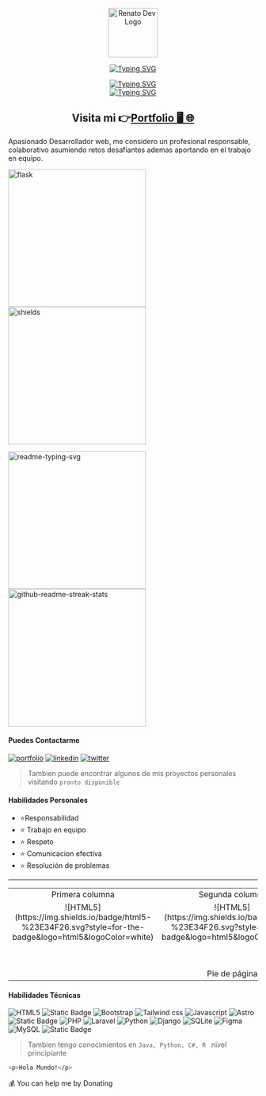 <p align="center">
  <img width="100px" src="https://github.com/RenatoDevv/RenatoDevv/assets/129987006/74d66c54-280c-4233-a2ed-9a2a16692bb2" alt="Renato Dev Logo"/>
</p>
<p align="center">
  <a href="https://renatodev.netlify.app/" target="_blank"><img src="https://readme-typing-svg.demolab.com?font=Fira+Code&weight=600&size=35&pause=800&color=0099FF&center=true&vCenter=true&repeat=false&random=false&width=435&height=40&lines=%F0%9F%91%8B+Hola%2C+Soy++Renato" alt="Typing SVG" /></a>
</p>
<p align="center">
  <a href="https://renatodev.netlify.app/" target="_blank"><img src="https://readme-typing-svg.demolab.com?font=Fira+Code&weight=500&size=25&pause=800&color=6C29F7&center=true&vCenter=true&repeat=false&random=false&width=435&height=30&lines=Ing.+de+Software" alt="Typing SVG" /></a> <br>
  <a href="#"><img src="https://readme-typing-svg.demolab.com?font=Fira+Code&weight=500&pause=800&color=6A2DFF&center=true&vCenter=true&random=false&width=330&height=30&lines=Desarrollador+Web;Front-End;Back-End;Maquetador+Web;Desarrollo+Movil+Inicial;Maquetador+Wordpress" alt="Typing SVG" /></a>
</p>


<h2 align="center">Visita mi 👉<a href="https://renatodev.netlify.app/" target="_blank" rel="noopener noreferrer">Portfolio 🖥️ 🌐</a></h2>
Apasionado Desarrollador web, me considero un profesional responsable, colaborativo asumiendo retos desafiantes ademas aportando en el trabajo en equipo.


<a href="https://github.com/pallets/flask"><img width="278" src="https://denvercoder1-github-readme-stats.vercel.app/api/pin/?username=pallets&repo=flask&theme=react&bg_color=1F222E&title_color=F85D7F&hide_border=true&icon_color=F8D866&show_icons=false&show_description=false" alt="flask"></a>
    <a href="https://github.com/badges/shields"><img width="278" src="https://denvercoder1-github-readme-stats.vercel.app/api/pin/?username=badges&repo=shields&theme=react&bg_color=1F222E&title_color=F85D7F&hide_border=true&icon_color=F8D866&show_icons=false&show_description=false" alt="shields"></a>

<a href="https://github.com/DenverCoder1/readme-typing-svg"><img width="278" src="https://denvercoder1-github-readme-stats.vercel.app/api/pin/?username=DenverCoder1&repo=readme-typing-svg&theme=react&bg_color=1F222E&title_color=F85D7F&hide_border=true&icon_color=F8D866&show_icons=false" alt="readme-typing-svg"></a>
    <a href="https://github.com/DenverCoder1/github-readme-streak-stats"><img width="278" src="https://denvercoder1-github-readme-stats.vercel.app/api/pin/?username=DenverCoder1&repo=github-readme-streak-stats&theme=react&bg_color=1F222E&title_color=F85D7F&hide_border=true&icon_color=F8D866&show_icons=false" alt="github-readme-streak-stats"></a>


#### Puedes Contactarme
[![portfolio](https://img.shields.io/badge/my_portfolio-000?style=for-the-badge&logo=ko-fi&logoColor=white)](https://renatodev.netlify.app) [![linkedin](https://img.shields.io/badge/linkedin-0A66C2?style=for-the-badge&logo=linkedin&logoColor=white)](www.linkedin.com/in/a-renato-devv) [![twitter](https://img.shields.io/badge/twitter-1DA1F2?style=for-the-badge&logo=twitter&logoColor=white)](https://twitter.com/)

> Tambien puede encontrar algunos de mis proyectos personales visitando `pronto disponible`

#### Habilidades Personales
- ⭐Responsabilidad   
- ⭐	  Trabajo en equipo   
- ⭐	 Respeto   
- ⭐	  Comunicacion efectiva   
- ⭐	  Resolución de problemas   

***

<table style="width: 100%; text-align: center;">
  <tr>
    <td style="width: 33%;">Primera columna</td>
    <td style="width: 33%;">Segunda columna</td>
    <td style="width: 33%;">Tercera columna</td>
  </tr>
  <tr>
    <td>
      ![HTML5](https://img.shields.io/badge/html5-%23E34F26.svg?style=for-the-badge&logo=html5&logoColor=white)
    </td>
    <td>
      ![HTML5](https://img.shields.io/badge/html5-%23E34F26.svg?style=for-the-badge&logo=html5&logoColor=white)
    </td>
    <td>
      ![HTML5](https://img.shields.io/badge/html5-%23E34F26.svg?style=for-the-badge&logo=html5&logoColor=white)
    </td>

  </tr>
  <tr>
    <td  colspan="3" style="width: 100%; padding-top: 50px;">Pie de página</td>
  </tr>
</table>



#### Habilidades Técnicas
![HTML5](https://img.shields.io/badge/html5-%23E34F26.svg?style=for-the-badge&logo=html5&logoColor=white) ![Static Badge](https://img.shields.io/badge/css3-badge?style=for-the-badge&logo=css3&logoColor=FFF&labelColor=0153d4&color=0153d4) ![Bootstrap](https://img.shields.io/badge/bootstrap-%23563D7C.svg?style=for-the-badge&logo=bootstrap&logoColor=white) ![Tailwind css](https://img.shields.io/badge/tailwind-badge?style=for-the-badge&logo=tailwind%20css&logoColor=fff&labelColor=1a6985&color=1a6985) ![Javascript](https://img.shields.io/badge/javascript-badge?style=for-the-badge&logo=javascript&logoColor=000&labelColor=Fcff00&color=Fcff00) ![Astro](https://img.shields.io/badge/astro-badge?style=for-the-badge&logo=astro&logoColor=FFF&labelColor=D21499&color=D21499) ![Static Badge](https://img.shields.io/badge/react-badge?style=for-the-badge&logo=react&logoColor=fff&labelColor=09f&color=09f) 
 ![PHP](https://img.shields.io/badge/php-%23777BB4.svg?style=for-the-badge&logo=php&logoColor=white) ![Laravel](https://img.shields.io/badge/laravel-badge?style=for-the-badge&logo=Laravel&logoColor=FFF&labelColor=FF0000&color=FF0000)
 ![Python](https://img.shields.io/badge/python-badge?style=for-the-badge&logo=python&logoColor=FFF&labelColor=0c26ff&color=0c26ff) ![Django](https://img.shields.io/badge/django-badge?style=for-the-badge&logo=django&logoColor=FFF&labelColor=1eb72a&color=1eb72a)
 ![SQLite](https://img.shields.io/badge/sqlite-%2307405e.svg?style=for-the-badge&logo=sqlite&logoColor=white) ![Figma](https://img.shields.io/badge/figma-%23F24E1E.svg?style=for-the-badge&logo=figma&logoColor=white) ![MySQL](https://img.shields.io/badge/mysql-%2300f.svg?style=for-the-badge&logo=mysql&logoColor=white) ![Static Badge](https://img.shields.io/badge/sql-server-badge?style=for-the-badge&logo=sql%20server&logoColor=000&labelColor=C9c9c8&color=C9c9c8)


> Tambien tengo conocimientos en `Java, Python, C#, R ` nivel principiante

```bash
<p>Hola Mundo!</p>
```

💰 You can help me by Donating



